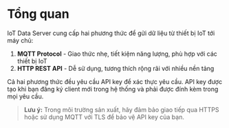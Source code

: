 # Tổng quan

IoT Data Server cung cấp hai phương thức để gửi dữ liệu từ thiết bị IoT tới máy chủ:

1. **MQTT Protocol** - Giao thức nhẹ, tiết kiệm năng lượng, phù hợp với các thiết bị IoT
2. **HTTP REST API** - Dễ sử dụng, tương thích rộng rãi với nhiều nền tảng

Cả hai phương thức đều yêu cầu API key để xác thực yêu cầu. API key được tạo khi bạn đăng ký client mới trong hệ thống và phải được đính kèm trong mọi yêu cầu.

> **Lưu ý:** Trong môi trường sản xuất, hãy đảm bảo giao tiếp qua HTTPS hoặc sử dụng MQTT với TLS để bảo vệ API key của bạn.
